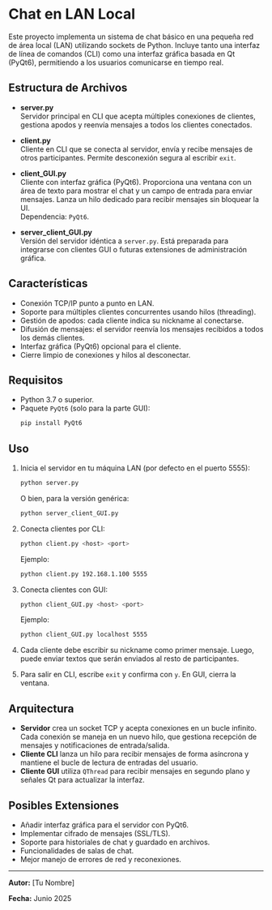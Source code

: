 # Chat en LAN Local

Este proyecto implementa un sistema de chat básico en una pequeña red de área local (LAN) utilizando sockets de Python. Incluye tanto una interfaz de línea de comandos (CLI) como una interfaz gráfica basada en Qt (PyQt6), permitiendo a los usuarios comunicarse en tiempo real.

## Estructura de Archivos

- **server.py**\
  Servidor principal en CLI que acepta múltiples conexiones de clientes, gestiona apodos y reenvía mensajes a todos los clientes conectados.

- **client.py**\
  Cliente en CLI que se conecta al servidor, envía y recibe mensajes de otros participantes. Permite desconexión segura al escribir `exit`.

- **client\_GUI.py**\
  Cliente con interfaz gráfica (PyQt6). Proporciona una ventana con un área de texto para mostrar el chat y un campo de entrada para enviar mensajes. Lanza un hilo dedicado para recibir mensajes sin bloquear la UI.\
  Dependencia: `PyQt6`.

- **server\_client\_GUI.py**\
  Versión del servidor idéntica a `server.py`. Está preparada para integrarse con clientes GUI o futuras extensiones de administración gráfica.

## Características

- Conexión TCP/IP punto a punto en LAN.
- Soporte para múltiples clientes concurrentes usando hilos (threading).
- Gestión de apodos: cada cliente indica su nickname al conectarse.
- Difusión de mensajes: el servidor reenvía los mensajes recibidos a todos los demás clientes.
- Interfaz gráfica (PyQt6) opcional para el cliente.
- Cierre limpio de conexiones y hilos al desconectar.

## Requisitos

- Python 3.7 o superior.
- Paquete `PyQt6` (solo para la parte GUI):
  ```sh
  pip install PyQt6
  ```

## Uso

1. Inicia el servidor en tu máquina LAN (por defecto en el puerto 5555):

   ```sh
   python server.py
   ```

   O bien, para la versión genérica:

   ```sh
   python server_client_GUI.py
   ```

2. Conecta clientes por CLI:

   ```sh
   python client.py <host> <port>
   ```

   Ejemplo:

   ```sh
   python client.py 192.168.1.100 5555
   ```

3. Conecta clientes con GUI:

   ```sh
   python client_GUI.py <host> <port>
   ```

   Ejemplo:

   ```sh
   python client_GUI.py localhost 5555
   ```

4. Cada cliente debe escribir su nickname como primer mensaje. Luego, puede enviar textos que serán enviados al resto de participantes.

5. Para salir en CLI, escribe `exit` y confirma con `y`. En GUI, cierra la ventana.

## Arquitectura

- **Servidor** crea un socket TCP y acepta conexiones en un bucle infinito. Cada conexión se maneja en un nuevo hilo, que gestiona recepción de mensajes y notificaciones de entrada/salida.
- **Cliente CLI** lanza un hilo para recibir mensajes de forma asíncrona y mantiene el bucle de lectura de entradas del usuario.
- **Cliente GUI** utiliza `QThread` para recibir mensajes en segundo plano y señales Qt para actualizar la interfaz.

## Posibles Extensiones

- Añadir interfaz gráfica para el servidor con PyQt6.
- Implementar cifrado de mensajes (SSL/TLS).
- Soporte para historiales de chat y guardado en archivos.
- Funcionalidades de salas de chat.
- Mejor manejo de errores de red y reconexiones.

---

**Autor:** [Tu Nombre]

**Fecha:** Junio 2025

